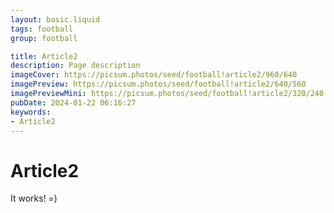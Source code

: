 ```yaml
---
layout: basic.liquid
tags: football
group: football

title: Article2
description: Page description
imageCover: https://picsum.photos/seed/football!article2/960/640
imagePreview: https://picsum.photos/seed/football!article2/640/560
imagePreviewMini: https://picsum.photos/seed/football!article2/320/240
pubDate: 2024-01-22 06:16:27
keywords:
- Article2
---
```


# Article2

It works! =)
